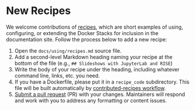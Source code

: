 # New Recipes

We welcome contributions of [recipes](../using/recipes.md), which are short examples of using, configuring, or extending the Docker Stacks for inclusion in the documentation site.
Follow the process below to add a new recipe:

1. Open the `docs/using/recipes.md` source file.
2. Add a second-level Markdown heading naming your recipe at the bottom of the file (e.g., `## Slideshows with JupyterLab and RISE`)
3. Write the body of your recipe under the heading, including whatever command line, links, etc. you need.
4. If you have a Dockerfile, please put it in a `recipe_code` subdirectory.
   This file will be built automatically by [contributed-recipes workflow](https://github.com/jupyter/docker-stacks/blob/main/.github/workflows/contributed-recipes.yml).
5. [Submit a pull request](https://github.com/PointCloudLibrary/pcl/wiki/A-step-by-step-guide-on-preparing-and-submitting-a-pull-request) (PR) with your changes.
   Maintainers will respond and work with you to address any formatting or content issues.
